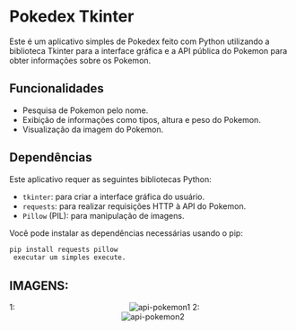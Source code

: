 # Pokedex Tkinter

Este é um aplicativo simples de Pokedex feito com Python utilizando a biblioteca Tkinter para a interface gráfica e a API pública do Pokemon para obter informações sobre os Pokemon.

## Funcionalidades

- Pesquisa de Pokemon pelo nome.
- Exibição de informações como tipos, altura e peso do Pokemon.
- Visualização da imagem do Pokemon.

## Dependências

Este aplicativo requer as seguintes bibliotecas Python:

- `tkinter`: para criar a interface gráfica do usuário.
- `requests`: para realizar requisições HTTP à API do Pokemon.
- `Pillow` (PIL): para manipulação de imagens.

Você pode instalar as dependências necessárias usando o pip:

```bash
pip install requests pillow
 executar um simples execute.
```
## IMAGENS: 
1: <img width=200px>![api-pokemon1](https://github.com/blueIsaac1/apipokemon-isaac/assets/144810253/df7947fc-e88b-4e0d-96fa-0d06548ebfdf)</img>
2: <img width=200px>![api-pokemon2](https://github.com/blueIsaac1/apipokemon-isaac/assets/144810253/f8c4d039-3bdc-45e5-b61b-03e72e6e7559)</img>
